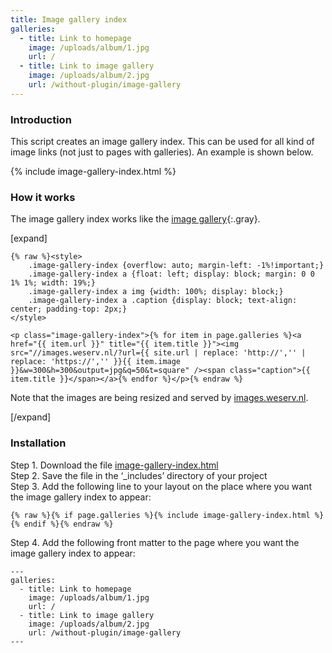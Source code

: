 ```yaml
---
title: Image gallery index
galleries:
  - title: Link to homepage
    image: /uploads/album/1.jpg
    url: /
  - title: Link to image gallery
    image: /uploads/album/2.jpg
    url: /without-plugin/image-gallery
---
```


### Introduction

This script creates an image gallery index. This can be used for all kind of image links (not just to pages with galleries). An example is shown below.

{% include image-gallery-index.html %}

### How it works

The image gallery index works like the [image gallery](/without-plugin/image-gallery){:.gray}.

[expand]

```
{% raw %}<style>
    .image-gallery-index {overflow: auto; margin-left: -1%!important;}
    .image-gallery-index a {float: left; display: block; margin: 0 0 1% 1%; width: 19%;}
    .image-gallery-index a img {width: 100%; display: block;}
    .image-gallery-index a .caption {display: block; text-align: center; padding-top: 2px;}
</style>

<p class="image-gallery-index">{% for item in page.galleries %}<a href="{{ item.url }}" title="{{ item.title }}"><img src="//images.weserv.nl/?url={{ site.url | replace: 'http://','' | replace: 'https://','' }}{{ item.image }}&w=300&h=300&output=jpg&q=50&t=square" /><span class="caption">{{ item.title }}</span></a>{% endfor %}</p>{% endraw %}
```

Note that the images are being resized and served by [images.weserv.nl](https://images.weserv.nl).

[/expand]

### Installation

Step 1. Download the file [image-gallery-index.html](https://raw.githubusercontent.com/jhvanderschee/jekyllcodex/gh-pages/_includes/image-gallery-index.html)
<br />Step 2. Save the file in the ‘_includes’ directory of your project
<br />Step 3. Add the following line to your layout on the place where you want the image gallery index to appear:

```
{% raw %}{% if page.galleries %}{% include image-gallery-index.html %}{% endif %}{% endraw %}
```

Step 4. Add the following front matter to the page where you want the image gallery index to appear:

```
---
galleries:
  - title: Link to homepage
    image: /uploads/album/1.jpg
    url: /
  - title: Link to image gallery
    image: /uploads/album/2.jpg
    url: /without-plugin/image-gallery
---
```